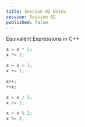 ```yaml
---
title: Session 02 Notes
session: Session 02
published: false
---
```


Equivalent Expressions in C++

```c++
x = x * 2;
x *= 2;

x = x + 1;
x += 1;

x++;
++x;

x = x / 2;
x /= 2;

x = x % 2;
x %= 2;
```